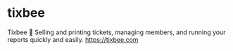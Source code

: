# tixbee

Tixbee 🤙
Selling and printing tickets, managing members, and running your reports quickly and easily.
https://tixbee.com
